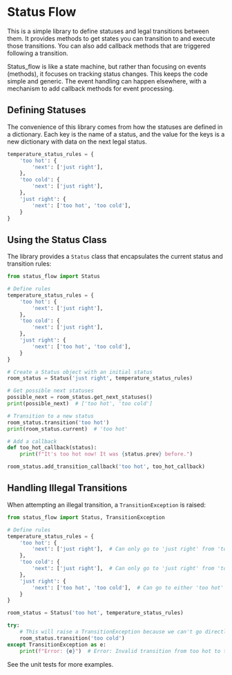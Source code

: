 # Status Flow

This is a simple library to define statuses and legal transitions between them. It provides methods to get states you can transition to and execute those transitions. You can also add callback methods that are triggered following a transition.

Status_flow is like a state machine, but rather than focusing on events (methods), it focuses on tracking status changes. This keeps the code simple and generic. The event handling can happen elsewhere, with a mechanism to add callback methods for event processing.

## Defining Statuses

The convenience of this library comes from how the statuses are defined in a dictionary. Each key is the name of a status, and the value for the keys is a new dictionary with data on the next legal status.

```python
temperature_status_rules = {
    'too hot': {
        'next': ['just right'],
    },
    'too cold': {
        'next': ['just right'],
    },
    'just right': {
        'next': ['too hot', 'too cold'],
    }
}
```

## Using the Status Class

The library provides a `Status` class that encapsulates the current status and transition rules:

```python
from status_flow import Status

# Define rules
temperature_status_rules = {
    'too hot': {
        'next': ['just right'],
    },
    'too cold': {
        'next': ['just right'],
    },
    'just right': {
        'next': ['too hot', 'too cold'],
    }
}

# Create a Status object with an initial status
room_status = Status('just right', temperature_status_rules)

# Get possible next statuses
possible_next = room_status.get_next_statuses()
print(possible_next)  # ['too hot', 'too cold']

# Transition to a new status
room_status.transition('too hot')
print(room_status.current)  # 'too hot'

# Add a callback
def too_hot_callback(status):
    print(f"It's too hot now! It was {status.prev} before.")

room_status.add_transition_callback('too hot', too_hot_callback)
```

## Handling Illegal Transitions

When attempting an illegal transition, a `TransitionException` is raised:

```python
from status_flow import Status, TransitionException

# Define rules
temperature_status_rules = {
    'too hot': {
        'next': ['just right'],  # Can only go to 'just right' from 'too hot'
    },
    'too cold': {
        'next': ['just right'],  # Can only go to 'just right' from 'too cold'
    },
    'just right': {
        'next': ['too hot', 'too cold'],  # Can go to either 'too hot' or 'too cold' from 'just right'
    }
}

room_status = Status('too hot', temperature_status_rules)

try:
    # This will raise a TransitionException because we can't go directly from 'too hot' to 'too cold'
    room_status.transition('too cold')
except TransitionException as e:
    print(f"Error: {e}")  # Error: Invalid transition from too hot to too cold
```

See the unit tests for more examples.

